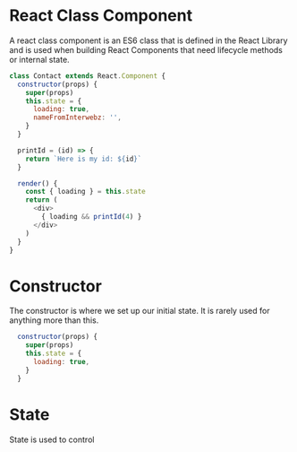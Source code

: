# React Class Component

A react class component is an ES6 class that is defined in the React Library and
is used when building React Components that need lifecycle methods or internal
state.

```js
class Contact extends React.Component {
  constructor(props) {
    super(props)
    this.state = {
      loading: true,
      nameFromInterwebz: '',
    }
  }

  printId = (id) => {
    return `Here is my id: ${id}`
  }

  render() {
    const { loading } = this.state
    return (
      <div>
        { loading && printId(4) }
      </div>
    )
  }
}
```

# Constructor
The constructor is where we set up our initial state. It is rarely used for
anything more than this.

```js
  constructor(props) {
    super(props)
    this.state = {
      loading: true,
    }
  }
```

# State
State is used to control
